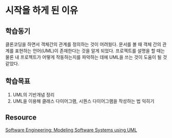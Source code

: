 # 시작을 하게 된 이유

## 학습동기
클론코딩을 하면서 객체간의 관계를 정의하는 것이 어려웠다.
문서를 볼 때 객체 간의 관계를 표현하는 언어(UML)이 존재한다는 것을 알게 되었다.
프로젝트를 설명을 할 때는 물론 내 프로젝트가 어떻게 작동하는지를 파악하는 데에 UML을 쓰는 것이 도움이 될 것 같았다.

## 학습목표
1. UML의 기반개념 정리
2. UML을 이용해 클래스 다이어그램, 시퀀스 다이어그램을 작성하는 법 익히기

## Resource
[Software Engineering: Modeling Software Systems using UML](https://www.coursera.org/learn/software-engineering-modeling-software-systems-using-uml/home/info)

